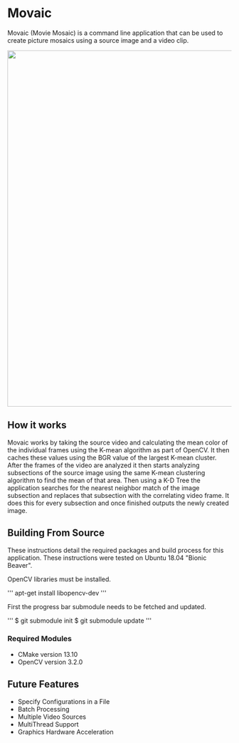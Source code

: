 # Movaic

Movaic (Movie Mosaic) is a command line application that can be used to create picture mosaics using a source image and a video clip.
 
<p align="center">
  <img width="535" height="800" src="https://github.com/GoldenBug/ReadMe_Asset_Host/blob/master/Movaic_Assets/Output_Example.gif">
</p>

## How it works

Movaic works by taking the source video and calculating the mean color of the individual frames using the K-mean algorithm as part of OpenCV.
It then caches these values using the BGR value of the largest K-mean cluster. 
After the frames of the video are analyzed it then starts analyzing subsections of the source image using the same K-mean clustering
algorithm to find the mean of that area. 
Then using a K-D Tree the application searches for the nearest neighbor match of the image subsection and replaces that subsection with the
correlating video frame. It does this for every subsection and once finished outputs the newly created image. 

## Building From Source

These instructions detail the required packages and build process for this application.
These instructions were tested on Ubuntu 18.04 "Bionic Beaver".

OpenCV libraries must be installed.

'''
apt-get install libopencv-dev
'''

First the progress bar submodule needs to be fetched and updated.

'''
$ git submodule init
$ git submodule update
'''

### Required Modules
* CMake version 13.10
* OpenCV version 3.2.0

## Future Features
* Specify Configurations in a File
* Batch Processing
* Multiple Video Sources
* MultiThread Support
* Graphics Hardware Acceleration
